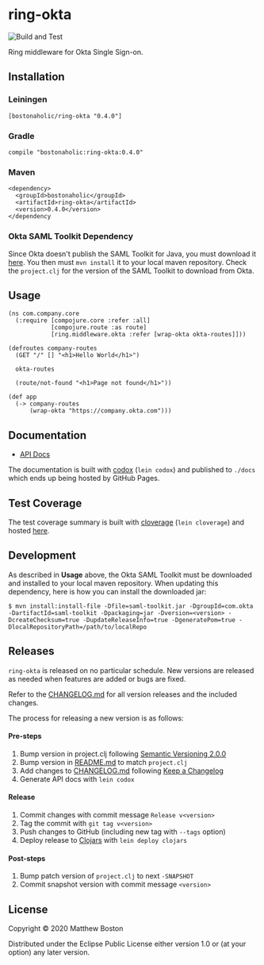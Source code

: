 # ring-okta

![Build and Test](https://github.com/bostonaholic/ring-okta/workflows/Build%20and%20Test/badge.svg?branch=master)

Ring middleware for Okta Single Sign-on.

## Installation

### Leiningen

```
[bostonaholic/ring-okta "0.4.0"]
```

### Gradle

```
compile "bostonaholic:ring-okta:0.4.0"
```

### Maven

```
<dependency>
  <groupId>bostonaholic</groupId>
  <artifactId>ring-okta</artifactId>
  <version>0.4.0</version>
</dependency
```

### Okta SAML Toolkit Dependency

Since Okta doesn't publish the SAML Toolkit for Java, you must download it [here](https://support.okta.com/entries/25009573-Current-SAML-Toolkit-for-Java-Version). You then must `mvn install` it to your local maven repository. Check the `project.clj` for the version of the SAML Toolkit to download from Okta.

## Usage

```
(ns com.company.core
  (:require [compojure.core :refer :all]
            [compojure.route :as route]
            [ring.middleware.okta :refer [wrap-okta okta-routes]]))

(defroutes company-routes
  (GET "/" [] "<h1>Hello World</h1>")

  okta-routes

  (route/not-found "<h1>Page not found</h1>"))

(def app
  (-> company-routes
      (wrap-okta "https://company.okta.com")))
```

## Documentation

- [API Docs](http://bostonaholic.github.io/ring-okta/index.html)

The documentation is built with [codox](https://github.com/weavejester/codox) (`lein codox`) and published to `./docs` which ends up being hosted by GitHub Pages.

## Test Coverage

The test coverage summary is built with [cloverage](https://github.com/lshift/cloverage) (`lein cloverage`) and hosted [here](https://bostonaholic.github.io/ring-okta/coverage/index.html).

## Development

As described in **Usage** above, the Okta SAML Toolkit must be downloaded and installed to your local maven repository. When updating this dependency, here is how you can install the downloaded jar:

```
$ mvn install:install-file -Dfile=saml-toolkit.jar -DgroupId=com.okta -DartifactId=saml-toolkit -Dpackaging=jar -Dversion=<version> -DcreateChecksum=true -DupdateReleaseInfo=true -DgeneratePom=true -DlocalRepositoryPath=/path/to/localRepo
```

## Releases

`ring-okta` is released on no particular schedule. New versions are released as needed when features are added or bugs are fixed.

Refer to the [CHANGELOG.md](./CHANGELOG.md) for all version releases and the included changes.

The process for releasing a new version is as follows:

#### Pre-steps

1. Bump version in project.clj following [Semantic Versioning 2.0.0](https://semver.org/)
2. Bump version in [README.md](./README.md) to match `project.clj`
3. Add changes to [CHANGELOG.md](./CHANGELOG.md) following [Keep a Changelog](https://keepachangelog.com/en/1.0.0/)
3. Generate API docs with `lein codox`

#### Release

1. Commit changes with commit message `Release v<version>`
2. Tag the commit with `git tag v<version>`
3. Push changes to GitHub (including new tag with `--tags` option)
4. Deploy release to [Clojars](https://clojars.org) with `lein deploy clojars`

#### Post-steps

1. Bump patch version of `project.clj` to next `-SNAPSHOT`
2. Commit snapshot version with commit message `<version>`

## License

Copyright © 2020 Matthew Boston

Distributed under the Eclipse Public License either version 1.0 or (at your option) any later version.
